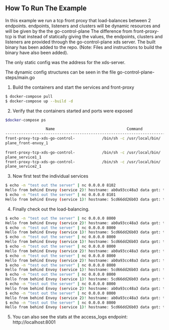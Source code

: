 ## How To Run The Example

In this example we run a tcp front proxy that load-balances between 2 endpoints. endpoints, listeners and clusters will be dynamic resources and will be given by the the go-control-plane
The difference from front-proxy-tcp is that instead of statically giving the values, the endpoints, clusters and listeners are provided through the go-control-plane xds server. The built binary has been added to the repo. (Note: Files and instructions to build the binary have also been added).

The only static config was the address for the xds-server.

The dynamic config structures can be seen in the file go-control-plane-steps/main.go


1. Build the containers and start the services and front-proxy

```sh
$ docker-compose pull
$ docker-compose up --build -d
```

2. Verify that the containers started and ports were exposed

```sh
$docker-compose ps

                  Name                                Command               State                    Ports
---------------------------------------------------------------------------------------------------------------------------
front-proxy-tcp-xds-go-control-            /bin/sh -c /usr/local/bin/ ...   Up      10000/tcp, 0.0.0.0:5678->5678/tcp,
plane_front-envoy_1                                                                 0.0.0.0:8001->8001/tcp,
                                                                                    0.0.0.0:8000->8200/tcp
front-proxy-tcp-xds-go-control-            /bin/sh -c /usr/local/bin/ ...   Up      10000/tcp, 0.0.0.0:8101->8200/tcp,
plane_service1_1                                                                    8201/tcp
front-proxy-tcp-xds-go-control-            /bin/sh -c /usr/local/bin/ ...   Up      10000/tcp, 0.0.0.0:8102->8200/tcp,
plane_service2_1                                                                    8202/tcp
```

3. Now first test the individual services

```sh
$ echo -n "test out the server" | nc 0.0.0.0 8102
Hello from behind Envoy (service 2)! hostname: ab0a93cc48a3 data got: test out the server
$ echo -n "test out the server" | nc 0.0.0.0 8101
Hello from behind Envoy (service 1)! hostname: 5cd66dd26b03 data got: test out the server
```

4. Finally check out the load-balancing.

```sh
$ echo -n "test out the server" | nc 0.0.0.0 8000
Hello from behind Envoy (service 2)! hostname: ab0a93cc48a3 data got: test out the server
$ echo -n "test out the server" | nc 0.0.0.0 8000
Hello from behind Envoy (service 1)! hostname: 5cd66dd26b03 data got: test out the server
$ echo -n "test out the server" | nc 0.0.0.0 8000
Hello from behind Envoy (service 1)! hostname: 5cd66dd26b03 data got: test out the server
$ echo -n "test out the server" | nc 0.0.0.0 8000
Hello from behind Envoy (service 2)! hostname: ab0a93cc48a3 data got: test out the server
$ echo -n "test out the server" | nc 0.0.0.0 8000
Hello from behind Envoy (service 2)! hostname: ab0a93cc48a3 data got: test out the server
$ echo -n "test out the server" | nc 0.0.0.0 8000
Hello from behind Envoy (service 1)! hostname: 5cd66dd26b03 data got: test out the server
$ echo -n "test out the server" | nc 0.0.0.0 8000
Hello from behind Envoy (service 1)! hostname: 5cd66dd26b03 data got: test out the server
$ echo -n "test out the server" | nc 0.0.0.0 8000
Hello from behind Envoy (service 2)! hostname: ab0a93cc48a3 data got: test out the server
$ echo -n "test out the server" | nc 0.0.0.0 8000
Hello from behind Envoy (service 2)! hostname: ab0a93cc48a3 data got: test out the server
$ echo -n "test out the server" | nc 0.0.0.0 8000
Hello from behind Envoy (service 1)! hostname: 5cd66dd26b03 data got: test out the server
```

5. You can also see the stats at the access_logs endpoint: http://localhost:8001

